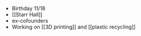 - Birthday 11/18
- [[Starr Hall]]
- ex-cofounders
- Working on [[3D printing]] and [[plastic recycling]]
